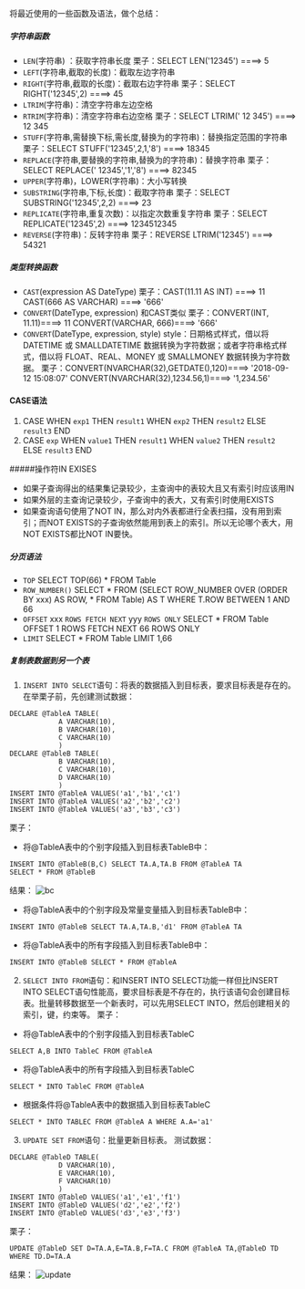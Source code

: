 将最近使用的一些函数及语法，做个总结：

##### 字符串函数
- `LEN`(字符串) ：获取字符串长度
栗子：SELECT LEN('12345')   ====> 5
- `LEFT`(字符串,截取的长度)：截取左边字符串
- `RIGHT`(字符串,截取的长度)：截取右边字符串
栗子：SELECT RIGHT('12345',2)   ====> 45
- `LTRIM`(字符串)：清空字符串左边空格
- `RTRIM`(字符串)：清空字符串右边空格
栗子：SELECT LTRIM('    12 345')   ====> 12 345
- `STUFF`(字符串,需替换下标,需长度,替换为的字符串)：替换指定范围的字符串
栗子：SELECT STUFF('12345',2,1,'8')   ====> 18345
- `REPLACE`(字符串,要替换的字符串,替换为的字符串)：替换字符串
栗子：SELECT REPLACE(' 12345','1','8')   ====> 82345
- `UPPER`(字符串)，LOWER(字符串)：大小写转换
- `SUBSTRING`(字符串,下标,长度)：截取字符串
栗子：SELECT SUBSTRING('12345',2,2)   ====> 23
- `REPLICATE`(字符串,重复次数)：以指定次数重复字符串
栗子：SELECT REPLICATE('12345',2)   ====> 1234512345
- `REVERSE`(字符串)：反转字符串
栗子：REVERSE LTRIM('12345')   ====> 54321

##### 类型转换函数
- `CAST`(expression AS DateType)
栗子：CAST(11.11 AS INT)   ====> 11
            CAST(666 AS VARCHAR)   ====> '666'
- `CONVERT`(DateType, expression) 和CAST类似
栗子：CONVERT(INT, 11.11)====> 11
            CONVERT(VARCHAR, 666)====> '666'
- `CONVERT`(DateType, expression, style) 
style：日期格式样式，借以将 DATETIME 或 SMALLDATETIME 数据转换为字符数据；或者字符串格式样式，借以将 FLOAT、REAL、MONEY 或 SMALLMONEY 数据转换为字符数据。
栗子：CONVERT(NVARCHAR(32),GETDATE(),120)====> '2018-09-12 15:08:07'
CONVERT(NVARCHAR(32),1234.56,1)====> '1,234.56'

#### CASE语法
1.  CASE WHEN `exp1` THEN `result1` WHEN `exp2` THEN `result2` ELSE `result3` END 
2. CASE `exp` WHEN `value1` THEN `result1` WHEN `value2` THEN `result2` ELSE `result3` END 

#####操作符IN EXISES
- 如果子查询得出的结果集记录较少，主查询中的表较大且又有索引时应该用IN
 - 如果外层的主查询记录较少，子查询中的表大，又有索引时使用EXISTS
- 如果查询语句使用了NOT IN，那么对内外表都进行全表扫描，没有用到索引；而NOT EXISTS的子查询依然能用到表上的索引。所以无论哪个表大，用NOT EXISTS都比NOT IN要快。

##### 分页语法
- `TOP`
SELECT TOP(66) * FROM Table
- `ROW_NUMBER()`
SELECT * FROM (SELECT ROW_NUMBER OVER (ORDER BY xxx) AS ROW, * FROM Table) AS T WHERE T.ROW BETWEEN 1 AND 66
- `OFFSET` xxx `ROWS FETCH NEXT` yyy `ROWS ONLY`
SELECT * FROM Table OFFSET 1 ROWS FETCH NEXT 66 ROWS ONLY
- `LIMIT`
SELECT * FROM Table LIMIT 1,66

##### 复制表数据到另一个表
1. `INSERT INTO SELECT`语句：将表的数据插入到目标表，要求目标表是存在的。
在举栗子前，先创建测试数据：
```
DECLARE @TableA TABLE(
            A VARCHAR(10),
            B VARCHAR(10),
            C VARCHAR(10)
            )
DECLARE @TableB TABLE(
            B VARCHAR(10),
            C VARCHAR(10),
            D VARCHAR(10)
            )
INSERT INTO @TableA VALUES('a1','b1','c1')
INSERT INTO @TableA VALUES('a2','b2','c2')
INSERT INTO @TableA VALUES('a3','b3','c3')
```
栗子：
- 将@TableA表中的个别字段插入到目标表TableB中：
```
INSERT INTO @TableB(B,C) SELECT TA.A,TA.B FROM @TableA TA
SELECT * FROM @TableB
```
结果：
![bc](https://upload-images.jianshu.io/upload_images/2427856-3a9e4e1fa8877482.png?imageMogr2/auto-orient/strip%7CimageView2/2/w/1240)

- 将@TableA表中的个别字段及常量变量插入到目标表TableB中：
```
INSERT INTO @TableB SELECT TA.A,TA.B,'d1' FROM @TableA TA
```
- 将@TableA表中的所有字段插入到目标表TableB中：
```
INSERT INTO @TableB SELECT * FROM @TableA
```

2. `SELECT INTO FROM`语句：和INSERT INTO SELECT功能一样但比INSERT INTO SELECT语句性能高，要求目标表是不存在的，执行该语句会创建目标表。批量转移数据至一个新表时，可以先用SELECT INTO，然后创建相关的索引，键，约束等。
栗子：
- 将@TableA表中的个别字段插入到目标表TableC
```
SELECT A,B INTO TableC FROM @TableA
```
- 将@TableA表中的所有字段插入到目标表TableC
```
SELECT * INTO TableC FROM @TableA
```
- 根据条件将@TableA表中的数据插入到目标表TableC
```
SELECT * INTO TABLEC FROM @TableA A WHERE A.A='a1'
```
3. `UPDATE SET FROM`语句：批量更新目标表。
测试数据：
```
DECLARE @TableD TABLE(
            D VARCHAR(10),
            E VARCHAR(10),
            F VARCHAR(10)
            )
INSERT INTO @TableD VALUES('a1','e1','f1')
INSERT INTO @TableD VALUES('d2','e2','f2')
INSERT INTO @TableD VALUES('d3','e3','f3')
```
栗子：
```
UPDATE @TableD SET D=TA.A,E=TA.B,F=TA.C FROM @TableA TA,@TableD TD WHERE TD.D=TA.A
```
结果：
![update](https://upload-images.jianshu.io/upload_images/2427856-01f25052b602e668.png?imageMogr2/auto-orient/strip%7CimageView2/2/w/1240)

